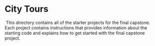 # City Tours
​
This directory contains all of the starter projects for the final capstone.
​
Each project contains instructions that provides information about the starting code and explains how to get started with the final capstone project.
